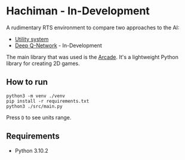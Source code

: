 # Hachiman - In-Development
A rudimentary RTS environment to compare two approaches to the AI:
- [Utility system](https://en.wikipedia.org/wiki/Utility_system)
- [Deep Q-Network](https://storage.googleapis.com/deepmind-media/dqn/DQNNaturePaper.pdf) - In-Development

The main library that was used is the [Arcade](https://api.arcade.academy). It's a lightweight Python library for creating 2D games.

## How to run

```
python3 -m venv ./venv
pip install -r requirements.txt
python3 ./src/main.py
```

Press ```D``` to see units range.

## Requirements
- Python 3.10.2

